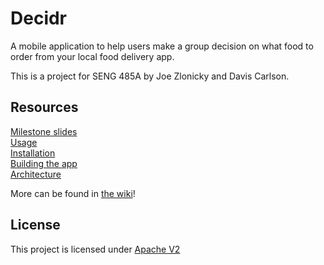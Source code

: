 # Decidr
A mobile application to help users make a group decision on what food to order from your local food delivery app.

This is a project for SENG 485A by Joe Zlonicky and Davis Carlson.

## Resources
[Milestone slides](https://github.com/DecidrApp/decidr/wiki)  
[Usage](https://github.com/DecidrApp/decidr/wiki/Usage)  
[Installation](https://github.com/DecidrApp/decidr/wiki/Installation)  
[Building the app](https://github.com/DecidrApp/decidr/wiki/Building)  
[Architecture](https://github.com/DecidrApp/decidr/wiki/Architecture)  

More can be found in [the wiki](https://github.com/DecidrApp/decidr/wiki)!

## License
This project is licensed under [Apache V2](https://github.com/DecidrApp/decidr/blob/master/LICENSE.txt)
